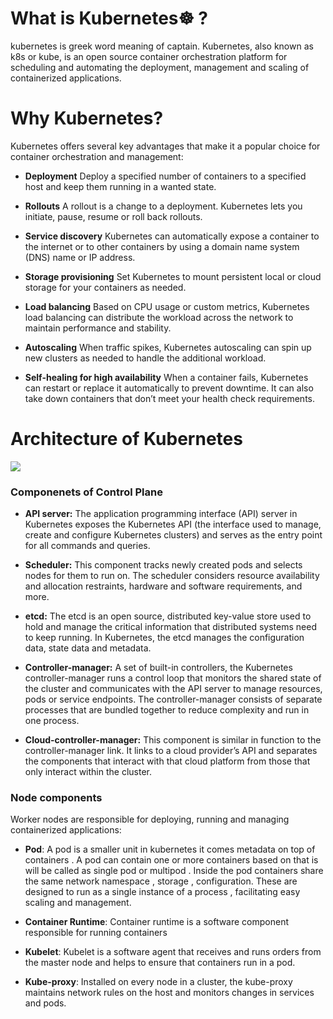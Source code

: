 # What is Kubernetes☸️ ?
kubernetes is greek word meaning of captain.
Kubernetes, also known as k8s or kube, is an open source container orchestration platform for scheduling and automating the deployment, management and scaling of containerized applications.

# Why Kubernetes?
Kubernetes offers several key advantages that make it a popular choice for container orchestration and management:
- **Deployment**
Deploy a specified number of containers to a specified host and keep them running in a wanted state.

- **Rollouts**
A rollout is a change to a deployment. Kubernetes lets you initiate, pause, resume or roll back rollouts.

- **Service discovery**
Kubernetes can automatically expose a container to the internet or to other containers by using a domain name system (DNS) name or IP address.

- **Storage provisioning**
Set Kubernetes to mount persistent local or cloud storage for your containers as needed.

- **Load balancing**
Based on CPU usage or custom metrics, Kubernetes load balancing can distribute the workload across the network to maintain performance and stability. 

- **Autoscaling**
When traffic spikes, Kubernetes autoscaling can spin up new clusters as needed to handle the additional workload.

- **Self-healing for high availability**
When a container fails, Kubernetes can restart or replace it automatically to prevent downtime. It can also take down containers that don’t meet your health check requirements.



# Architecture of Kubernetes

<img src="https://media.geeksforgeeks.org/wp-content/uploads/20231227123323/Kubernetes-Architecture.png" />

### Componenets of Control Plane
- **API server:** The application programming interface (API) server in Kubernetes exposes the Kubernetes API (the interface used to manage, create and configure Kubernetes clusters) and serves as the entry point for all commands and queries.

- **Scheduler:** This component tracks newly created pods and selects nodes for them to run on. The scheduler considers resource availability and allocation restraints, hardware and software requirements, and more. 

- **etcd:** The etcd is an open source, distributed key-value store used to hold and manage the critical information that distributed systems need to keep running. In Kubernetes, the etcd manages the configuration data, state data and metadata.

- **Controller-manager:** A set of built-in controllers, the Kubernetes controller-manager runs a control loop that monitors the shared state of the cluster and communicates with the API server to manage resources, pods or service endpoints. The controller-manager consists of separate processes that are bundled together to reduce complexity and run in one process. 

- **Cloud-controller-manager:** This component is similar in function to the controller-manager link. It links to a cloud provider’s API and separates the components that interact with that cloud platform from those that only interact within the cluster.

### Node components
Worker nodes are responsible for deploying, running and managing containerized applications:

- **Pod**: A pod is a smaller unit in kubernetes it comes metadata on top of containers . A pod can contain one or more containers based on that is will be called as single pod or multipod . Inside the pod containers share the same network namespace , storage , configuration. These are designed to run as a single instance of a process , facilitating easy scaling and management.
- **Container Runtime**: Container runtime is a software component responsible for running containers
- **Kubelet**: Kubelet is a software agent that receives and runs orders from the master node and helps to ensure that containers run in a pod. 

- **Kube-proxy**: Installed on every node in a cluster, the kube-proxy maintains network rules on the host and monitors changes in services and pods. 
